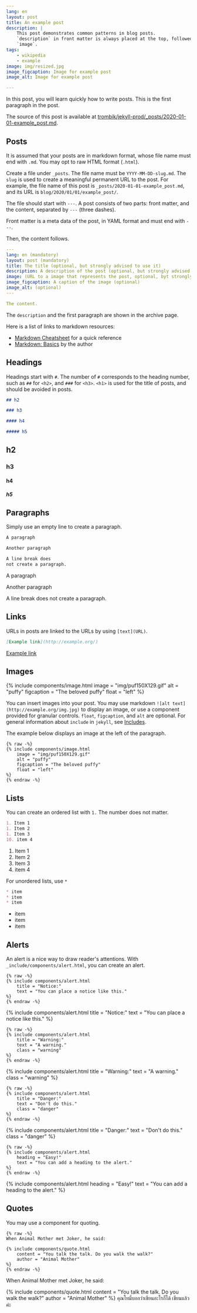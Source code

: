 ```yaml
---
lang: en
layout: post
title: An example post
description: |
    This post demonstrates common patterns in blog posts.
    `description` in front matter is always placed at the top, followed by
    `image`.
tags:
    - wikipedia
    - example
image: img/resized.jpg
image_figcaption: Image for example post
image_alt: Image for example post

---
```


In this post, you will learn quickly how to write posts. This is the first
paragraph in the post.

The source of this post is available at
[trombik/jekyll-prod/_posts/2020-01-01-example_post.md](https://raw.githubusercontent.com/trombik/jekyll-prod/devel/_posts/2020-01-01-example_post.md).

## Posts

It is assumed that your posts are in markdown format, whose file name must
end with `.md`. You may opt to raw HTML format (`.html`).

Create a file under `_posts`. The file name must be `YYYY-MM-DD-slug.md`. The
`slug` is used to create a meaningful permanent URL to the post. For example,
the file name of this post is `_posts/2020-01-01-example_post.md`, and its URL
is `blog/2020/01/01/example_post/`.

The file should start with `---`.  A post consists of two parts: front matter,
and the content, separated by `---` (three dashes).

Front matter is a meta data of the post, in YAML format and must end with
`---`.

Then, the content follows.

```yaml
---
lang: en (mandatory)
layout: post (mandatory)
title: The title (optional, but strongly advised to use it)
description: A description of the post (optional, but strongly advised to use it)
image: (URL to a image that represents the post, optional, byt strongly advised to use it)
image_figcaption: A caption of the image (optional)
image_alt: (optional)
---

The content.
```

The `description` and the first paragraph are shown in the archive page.

Here is a list of links to markdown resources:

* [Markdown Cheatsheet](https://github.com/adam-p/markdown-here/wiki/Markdown-Cheatsheet) for a quick reference
* [Markdown: Basics](https://daringfireball.net/projects/markdown/basics) by the author

## Headings

Headings start with `#`. The number of `#` corresponds to the heading number,
such as `##` for `<h2>`, and `###` for `<h3>`. `<h1>` is used for the title of
posts, and should be avoided in posts.

```markdown
## h2

### h3

#### h4

##### h5
```

## h2

### h3

#### h4

##### h5

## Paragraphs

Simply use an empty line to create a paragraph.

```markdown
A paragraph

Another paragraph

A line break does
not create a paragraph.
```

A paragraph

Another paragraph

A line break does
not create a paragraph.

## Links

URLs in posts are linked to the URLs by using `[text](URL)`.

```markdown
[Example link](http://example.org/)
```

[Example link](http://example.org/)

## Images

{% include components/image.html
    image = "img/puf150X129.gif"
    alt = "puffy"
    figcaption = "The beloved puffy"
    float = "left"
%}

You can insert images into your post. You may use markdown `![alt
text](http://example.org/img.jpg)` to display an image, or use a component
provided for granular controls. `float`, `figcaption`, and `alt` are optional.
For general information about `include` in `jekyll`, see
[Includes](https://jekyllrb.com/docs/includes/).

The example below displays an image at the left of the paragraph.

```liquid
{% raw -%}
{% include components/image.html
    image = "img/puf150X129.gif"
    alt = "puffy"
    figcaption = "The beloved puffy"
    float = "left"
%}
{% endraw -%}
```

## Lists

You can create an ordered list with `1.` The number does not matter.

```markdown
1. Item 1
1. Item 2
1. Item 3
10. item 4
```

1. Item 1
1. Item 2
1. Item 3
10. item 4

For unordered lists, use `*`

```markdown
* item
* item
* item
```

* item
* item
* item

## Alerts

An alert is a nice way to draw reader's attentions. With `_include/components/alert.html`, you
can create an alert.

```liquid
{% raw -%}
{% include components/alert.html
    title = "Notice:"
    text = "You can place a notice like this."
%}
{% endraw -%}
```

{% include components/alert.html
    title = "Notice:"
    text = "You can place a notice like this."
%}

```liquid
{% raw -%}
{% include components/alert.html
    title = "Warning:"
    text = "A warning."
    class = "warning"
%}
{% endraw -%}
```

{% include components/alert.html
    title = "Warning:"
    text = "A warning."
    class = "warning"
%}

```liquid
{% raw -%}
{% include components/alert.html
    title = "Danger:"
    text = "Don't do this."
    class = "danger"
%}
{% endraw -%}
```

{% include components/alert.html
    title = "Danger:"
    text = "Don't do this."
    class = "danger"
%}

```liquid
{% raw -%}
{% include components/alert.html
    heading = "Easy!"
    text = "You can add a heading to the alert."
%}
{% endraw -%}
```

{% include components/alert.html
    heading = "Easy!"
    text = "You can add a heading to the alert."
%}

## Quotes

You may use a component for quoting.

```liquid
{% raw -%}
When Animal Mother met Joker, he said:

{% include components/quote.html
    content = "You talk the talk. Do you walk the walk?"
    author = "Animal Mother"
%}
{% endraw -%}
```

When Animal Mother met Joker, he said:

{% include components/quote.html
    content = "You talk the talk. Do you walk the walk?"
    author = "Animal Mother"
%}
คุณโทมี่บอกว่าเขียนอะไรก็ได้ เขียนแล้วค่ะ
